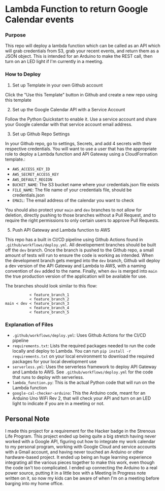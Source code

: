 # Lambda Function to return Google Calendar events

### Purpose

This repo will deploy a lambda function which can be called as an API which will grab credentials from S3, grab your recent events, and return them as a JSON object. This is intended for an Arduino to make the REST call, then turn on an LED light if I'm currently in a meeting.

### How to Deploy

1. Set up Template in your own Github account

Click the "Use this Template" button in Github and create a new repo using this template

2. Set up the Google Calendar API with a Service Account

Follow the Python Quickstart to enable it. Use a service account and share your Google calendar with that service account email address.

3. Set up Github Repo Settings

In your Github repo, go to settings, Secrets, and add 4 secrets with their respective credentials. You will want to use a user that has the appropriate role to deploy a Lambda function and API Gateway using a CloudFormation template.:

* `AWS_ACCESS_KEY_ID`
* `AWS_SECRET_ACCESS_KEY`
* `AWS_DEFAULT_REGION`
* `BUCKET_NAME`: The S3 bucket name where your credentials.json file exists
* `FILE_NAME`: The file name of your credentials file, should be credentials.json
* `EMAIL`: The email address of the calendar you want to check

You should also protect your `main` and `dev` branches to not allow for deletion, directly pushing to those branches without a Pull Request, and to require the right permissions to only certain users to approve Pull Requests.

5. Push API Gateway and Lambda function to AWS

This repo has a built in CI/CD pipeline using Github Actions found in `.github/workflows/deploy.yml`. All developement branches should be built off the `dev` branch. Once the branch is pushed to the Github repo, a small amount of tests will run to ensure the code is working as intended. When the development branch gets merged into the `dev` branch, Github will deploy a dev version of the API Gateway and Lambda to AWS, with a naming convention of `dev` added to the name. Finally, when `dev` is merged into `main` the true production version of the application will be available for use.

The branches should look similar to this flow:

```
           < feature_branch_1
           < feature_branch_2
main < dev < feature_branch_3
           < feature_branch_4
           < feature_branch_5
```

### Explanation of Files
* `.github/workflows/deploy.yml`: Uses Github Actions for the CI/CD pipeline
* `requirements.txt`: Lists the required packages needed to run the code locally and deploy to Lambda. You can run `pip install -r requirements.txt` on your local environment to download the required packages for your local development use
* `serverless.yml`: Uses the serverless framework to deploy API Gateway and Lambda to AWS. See `.github/workflows/deploy.yml` for the code that runs to deploy with serverless.
* `lambda_function.py`: This is the actual Python code that will run on the Lambda function
* `google-cal-checker-arduino`: This the Arduino code, meant for an Arduino Uno WiFi Rev 2, that will check your API and turn on an LED light to indicate if you are in a meeting or not.

## Personal Note

I made this project for a requirement for the Hacker badge in the Strenous Life Program. This project ended up being quite a big stretch having never worked with a Google API, figuring out how to integrate my work calendar to my personal program, working with Google Cloud and service accounts with a Gmail account, and having never touched an Arduino or other hardware-based project. It ended up being an huge learning experience integrating all the various pieces together to make this work, even though the code isn't too complicated. I ended up connecting the Arduino to a real power source, putting it in a little box with a Meeting In Progress note written on it, so now my kids can be aware of when I'm on a meeting before barging into my home office.